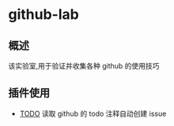 # github-lab

## 概述
该实验室,用于验证并收集各种 github 的使用技巧


## 插件使用
- [TODO](https://todo.jasonet.co/) 读取 github 的 todo 注释自动创建 issue

